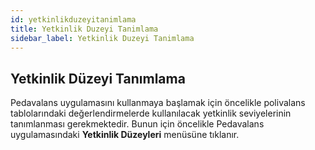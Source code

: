 ```yaml
---
id: yetkinlikduzeyitanimlama
title: Yetkinlik Duzeyi Tanimlama
sidebar_label: Yetkinlik Duzeyi Tanimlama
---
```

## Yetkinlik Düzeyi Tanımlama

Pedavalans uygulamasını kullanmaya başlamak için öncelikle polivalans tablolarındaki değerlendirmelerde kullanılacak yetkinlik seviyelerinin tanımlanması gerekmektedir. Bunun için öncelikle Pedavalans uygulamasındaki **Yetkinlik Düzeyleri** menüsüne tıklanır.
